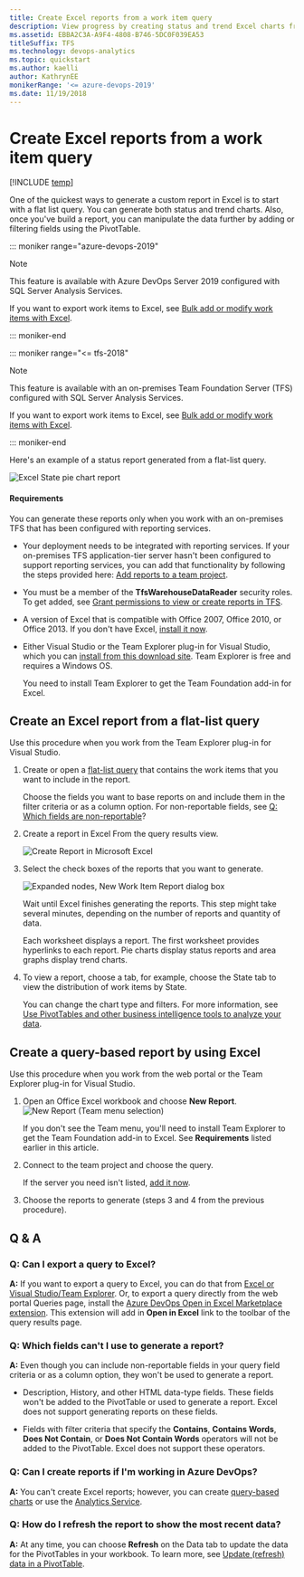 ```yaml
---
title: Create Excel reports from a work item query  
description: View progress by creating status and trend Excel charts from a flat list query when connecting to a team project on Team Foundation Server    
ms.assetid: EBBA2C3A-A9F4-4808-B746-5DC0F039EA53  
titleSuffix: TFS
ms.technology: devops-analytics
ms.topic: quickstart
ms.author: kaelli
author: KathrynEE
monikerRange: '<= azure-devops-2019'
ms.date: 11/19/2018
---
```


# Create Excel reports from a work item query

[!INCLUDE [temp](./includes/tfs-report-platform-version.md)]

One of the quickest ways to generate a custom report in Excel is to start with a flat list query. You can generate both status and trend charts. Also, once you've build a report, you can manipulate the data further by adding or filtering fields using the PivotTable.

::: moniker range="azure-devops-2019"

> [!NOTE]  
> This feature is available with Azure DevOps Server 2019 configured with SQL Server Analysis Services.
>
> If you want to export work items to Excel, see [Bulk add or modify work items with Excel](../boards/backlogs/office/bulk-add-modify-work-items-excel.md).

::: moniker-end

::: moniker range="<= tfs-2018"

> [!NOTE]  
> This feature is available with an on-premises Team Foundation Server (TFS) configured with SQL Server Analysis Services.
>
> If you want to export work items to Excel, see [Bulk add or modify work items with Excel](../boards/backlogs/office/bulk-add-modify-work-items-excel.md).

::: moniker-end

Here's an example of a status report generated from a flat-list query.

![Excel State pie chart report](media/IC733832.png)

#### Requirements

You can generate these reports only when you work with an on-premises TFS that has been configured with reporting services.

* Your deployment needs to be integrated with reporting services. If your on-premises TFS application-tier server hasn't been configured to support reporting services, you can add that functionality by following the steps provided here: [Add reports to a team project](./admin/add-reports-to-a-team-project.md).

- You must be a member of the **TfsWarehouseDataReader** security roles. To get added, see [Grant permissions to view or create reports in TFS](./admin/grant-permissions-to-reports.md).

- A version of Excel that is compatible with Office 2007, Office 2010, or Office 2013. If you don't have Excel, [install it now](https://office.microsoft.com/excel/).

- Either Visual Studio or the Team Explorer plug-in for Visual Studio, which you can [install from this download site](https://visualstudio.microsoft.com/downloads/download-visual-studio-vs). Team Explorer is free and requires a Windows OS.

  You need to install Team Explorer to get the Team Foundation add-in for Excel.

## Create an Excel report from a flat-list query

Use this procedure when you work from the Team Explorer plug-in for Visual Studio.

1.  Create or open a [flat-list query](../boards/queries/using-queries.md#flat-list-query) that contains the work items that you want to include in the report.

    Choose the fields you want to base reports on and include them in the filter criteria or as a column option. For non-reportable fields, see [Q: Which fields are non-reportable](#which_fields_are_non_reportable)?

2.  Create a report in Excel From the query results view.

    ![Create Report in Microsoft Excel](media/IC730317.png)

3.  Select the check boxes of the reports that you want to generate.

    ![Expanded nodes, New Work Item Report dialog box](media/IC730318.png)

    Wait until Excel finishes generating the reports. This step might take several minutes, depending on the number of reports and quantity of data.

    Each worksheet displays a report. The first worksheet provides hyperlinks to each report. Pie charts display status reports and area graphs display trend charts.

4.  To view a report, choose a tab, for example, choose the State tab to view the distribution of work items by State.

    You can change the chart type and filters. For more information, see [Use PivotTables and other business intelligence tools to analyze your data](https://office.microsoft.com/excel-help/use-pivottables-and-other-business-intelligence-tools-to-analyze-your-data-HA104042322.aspx?CTT=1).

## Create a query-based report by using Excel

Use this procedure when you work from the web portal or the Team Explorer plug-in for Visual Studio.

1.  Open an Office Excel workbook and choose **New Report**.  
    ![New Report (Team menu selection)](media/IC733833.png)

    If you don't see the Team menu, you'll need to install Team Explorer to get the Team Foundation add-in to Excel. See **Requirements** listed earlier in this article.

2.  Connect to the team project and choose the query.

    If the server you need isn't listed, [add it now](../organizations/projects/connect-to-projects.md).

3.  Choose the reports to generate (steps 3 and 4 from the previous procedure).

## Q & A

<!-- BEGINSECTION class="md-qanda" -->

### Q: Can I export a query to Excel?

**A:** If you want to export a query to Excel, you can do that from [Excel or Visual Studio/Team Explorer](../boards/backlogs/office/bulk-add-modify-work-items-excel.md). Or, to export a query directly from the web portal Queries page, install the [Azure DevOps Open in Excel Marketplace extension](https://marketplace.visualstudio.com/items?itemName=blueprint.vsts-open-work-items-in-excel). This extension will add in **Open in Excel** link to the toolbar of the query results page.

<a id="which_fields_are_non_reportable"></a>

### Q: Which fields can't I use to generate a report?

**A:** Even though you can include non-reportable fields in your query field criteria or as a column option, they won't be used to generate a report.

* Description, History, and other HTML data-type fields. These fields won't be added to the PivotTable or used to generate a report. Excel does not support generating reports on these fields.

* Fields with filter criteria that specify the **Contains**, **Contains Words**, **Does Not Contain**, or **Does Not Contain Words** operators will not be added to the PivotTable. Excel does not support these operators.

### Q: Can I create reports if I'm working in Azure DevOps?

**A:** You can't create Excel reports; however, you can create [query-based charts](./dashboards/charts.md) or use the [Analytics Service](./powerbi/what-is-analytics.md?toc=/azure/devops/report/toc.json&bc=/azure/devops/report/breadcrumb/toc.json).

### Q: How do I refresh the report to show the most recent data?

**A:** At any time, you can choose **Refresh** on the Data tab to update the data for the PivotTables in your workbook. To learn more, see [Update (refresh) data in a PivotTable](https://office.microsoft.com/excel-help/update-refresh-data-in-a-pivottable-HA102840043.aspx?CTT=1).

<!-- ENDSECTION -->
